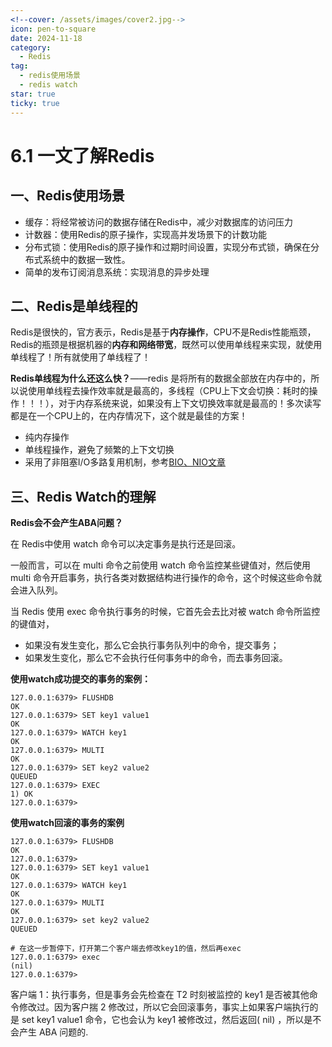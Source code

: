 ```yaml
---
<!--cover: /assets/images/cover2.jpg-->
icon: pen-to-square
date: 2024-11-18
category:
  - Redis
tag:
  - redis使用场景
  - redis watch
star: true
ticky: true
---
```

# 6.1 一文了解Redis

## 一、Redis使用场景

- 缓存：将经常被访问的数据存储在Redis中，减少对数据库的访问压力
- 计数器：使用Redis的原子操作，实现高并发场景下的计数功能
- 分布式锁：使用Redis的原子操作和过期时间设置，实现分布式锁，确保在分布式系统中的数据一致性。
- 简单的发布订阅消息系统：实现消息的异步处理

## 二、Redis是单线程的

Redis是很快的，官⽅表示，Redis是基于**内存操作**，CPU不是Redis性能瓶颈，Redis的瓶颈是根据机器的**内存和⽹络带宽**，既然可以使⽤单线程来实现，就使⽤单线程了！所有就使⽤了单线程了！

**Redis单线程为什么还这么快？**——redis 是将所有的数据全部放在内存中的，所以说使⽤单线程去操作效率就是最⾼的，多线程（CPU上下⽂会切换：耗时的操作！！！），对于内存系统来说，如果没有上下⽂切换效率就是最⾼的！多次读写都是在⼀个CPU上的，在内存情况下，这个就是最佳的⽅案！

- 纯内存操作
- 单线程操作，避免了频繁的上下文切换  
- 采用了非阻塞I/O多路复用机制，参考[BIO、NIO文章](https://ranqingisfine.github.io/myBlog/%E4%B8%80%E3%80%81Java%E5%9F%BA%E7%A1%80/1.3%20Java%20IO%E6%A8%A1%E5%9E%8B/1.3.1%20BIO%E3%80%81NIO.html)

## 三、Redis Watch的理解

**Redis会不会产生ABA问题？**

在 Redis中使用 watch 命令可以决定事务是执行还是回滚。

一般而言，可以在 multi 命令之前使用 watch 命令监控某些键值对，然后使用 multi 命令开启事务，执行各类对数据结构进行操作的命令，这个时候这些命令就会进入队列。

当 Redis 使用 exec 命令执行事务的时候，它首先会去比对被 watch 命令所监控的键值对，

- 如果没有发生变化，那么它会执行事务队列中的命令，提交事务；
- 如果发生变化，那么它不会执行任何事务中的命令，而去事务回滚。

**使用watch成功提交的事务的案例：**

```shell
127.0.0.1:6379> FLUSHDB
OK
127.0.0.1:6379> SET key1 value1
OK
127.0.0.1:6379> WATCH key1
OK
127.0.0.1:6379> MULTI
OK
127.0.0.1:6379> SET key2 value2
QUEUED
127.0.0.1:6379> EXEC
1) OK
127.0.0.1:6379> 
```

**使用watch回滚的事务的案例**

```shell
127.0.0.1:6379> FLUSHDB
OK
127.0.0.1:6379> 
127.0.0.1:6379> SET key1 value1
OK
127.0.0.1:6379> WATCH key1
OK
127.0.0.1:6379> MULTI
OK
127.0.0.1:6379> set key2 value2
QUEUED

# 在这一步暂停下，打开第二个客户端去修改key1的值，然后再exec
127.0.0.1:6379> exec
(nil)
127.0.0.1:6379> 
```

客户端 1：执行事务，但是事务会先检查在 T2 时刻被监控的 key1 是否被其他命令修改过。因为客户揣 2 修改过，所以它会回滚事务，事实上如果客户端执行的是 set key1 value1 命令，它也会认为 key1 被修改过，然后返回( nil) ，所以是不会产生 ABA 问题的.



